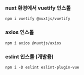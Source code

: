 ### nuxt 환경에서 vuetify 인스톨

``
npm i vuetify @nuxtjs/vuetify
``

### axios 인스톨

``
npm i axios @nuxtjs/axios
``

### eslint 인스톨 (개발용)

``
npm i -D eslint eslint-plugin-vue
``